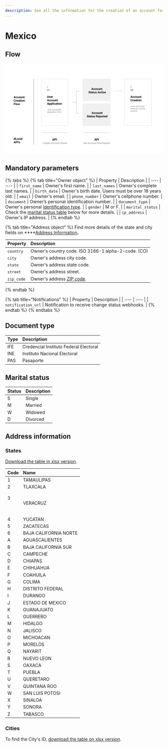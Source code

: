 ```yaml
---
description: See all the information for the creation of an account for Mexico.
---
```


# Mexico

## Flow

![Flow for creation of Mexican &#x200B;accounts.](../../../../.gitbook/assets/image%20%2831%29.png)

## Mandatory parameters

{% tabs %}
{% tab title="Owner object" %}
| Property | Description |
| :--- | :--- |
| `first_name` | Owner's first name.  |
| `last_names` | Owner's complete last names. |
| `birth_date` | Owner's birth date. Users must be over 18 years old.  |
| `email` | Owner's email. |
| `phone_number` | Owner's cellphone number.  |
| `document` | Owner’s personal identification number.  |
| `document_type` | Owner's personal [identification type](mexico.md#document-type). |
| `gender` | M or F. |
| `marital_status` | Check the [marital status table](mexico.md#marital-status) below for more details. |
| `ip_address` | Owner's IP address.  |
{% endtab %}

{% tab title="Address object" %}
Find more details of the state and city fields on ****[Address Information](mexico.md#address-information)**.**

| Property | **Description** |
| :--- | :--- |
| `country` | Owner's country code. ISO 3166-1 alpha-2-code. \(CO\) |
| `city` | Owner's address city code. |
| `state` | Owner's address state code. |
| `street` | Owner's address street. |
| `zip_code` | Owner's address [ZIP code](https://docs.google.com/spreadsheets/d/1EW7JI-B814GAdULTr4njyBUulDvTTQ5dM_M2kD5AAkw/edit?usp=sharing). |
{% endtab %}

{% tab title="Notifications" %}
| Property | Description |
| :--- | :--- |
| `notification_url` | Notification to receive change status webhooks. |
{% endtab %}
{% endtabs %}

## Document type

| Type | Description |
| :--- | :--- |
| IFE | Credencial Instituto Federal Electoral |
| INE | Instituto Nacional Electoral |
| PAS | Pasaporte |

## Marital status

| Status | Description |
| :--- | :--- |
| S | Single |
| M | Married |
| W | Widowed |
| D | Divorced |

## Address information

### **States** 

[Download the table in xlsx version](https://docs.google.com/spreadsheets/d/12DUNd4VFPfsszs5x4ZRyk3xJJVM-5dgJphhA437Uxkg/edit?usp=sharing).

<table>
  <thead>
    <tr>
      <th style="text-align:left">Code</th>
      <th style="text-align:left">Name</th>
    </tr>
  </thead>
  <tbody>
    <tr>
      <td style="text-align:left">1</td>
      <td style="text-align:left">TAMAULIPAS</td>
    </tr>
    <tr>
      <td style="text-align:left">2</td>
      <td style="text-align:left">TLAXCALA</td>
    </tr>
    <tr>
      <td style="text-align:left">
        <p>3</p>
        <p>
          <br />
        </p>
      </td>
      <td style="text-align:left">VERACRUZ</td>
    </tr>
    <tr>
      <td style="text-align:left">4</td>
      <td style="text-align:left">YUCATAN</td>
    </tr>
    <tr>
      <td style="text-align:left">5</td>
      <td style="text-align:left">ZACATECAS</td>
    </tr>
    <tr>
      <td style="text-align:left">6</td>
      <td style="text-align:left">BAJA CALIFORNIA NORTE</td>
    </tr>
    <tr>
      <td style="text-align:left">A</td>
      <td style="text-align:left">AGUASCALIENTES</td>
    </tr>
    <tr>
      <td style="text-align:left">B</td>
      <td style="text-align:left">BAJA CALIFORNIA SUR</td>
    </tr>
    <tr>
      <td style="text-align:left">C</td>
      <td style="text-align:left">CAMPECHE</td>
    </tr>
    <tr>
      <td style="text-align:left">D</td>
      <td style="text-align:left">CHIAPAS</td>
    </tr>
    <tr>
      <td style="text-align:left">E</td>
      <td style="text-align:left">CHIHUAHUA</td>
    </tr>
    <tr>
      <td style="text-align:left">F</td>
      <td style="text-align:left">COAHUILA</td>
    </tr>
    <tr>
      <td style="text-align:left">G</td>
      <td style="text-align:left">COLIMA</td>
    </tr>
    <tr>
      <td style="text-align:left">H</td>
      <td style="text-align:left">DISTRITO FEDERAL</td>
    </tr>
    <tr>
      <td style="text-align:left">I</td>
      <td style="text-align:left">DURANGO</td>
    </tr>
    <tr>
      <td style="text-align:left">J</td>
      <td style="text-align:left">ESTADO DE MEXICO</td>
    </tr>
    <tr>
      <td style="text-align:left">K</td>
      <td style="text-align:left">GUANAJUATO</td>
    </tr>
    <tr>
      <td style="text-align:left">L</td>
      <td style="text-align:left">GUERRERO</td>
    </tr>
    <tr>
      <td style="text-align:left">M</td>
      <td style="text-align:left">HIDALGO</td>
    </tr>
    <tr>
      <td style="text-align:left">N</td>
      <td style="text-align:left">JALISCO</td>
    </tr>
    <tr>
      <td style="text-align:left">O</td>
      <td style="text-align:left">MICHOACAN</td>
    </tr>
    <tr>
      <td style="text-align:left">P</td>
      <td style="text-align:left">MORELOS</td>
    </tr>
    <tr>
      <td style="text-align:left">Q</td>
      <td style="text-align:left">NAYARIT</td>
    </tr>
    <tr>
      <td style="text-align:left">R</td>
      <td style="text-align:left">NUEVO LEON</td>
    </tr>
    <tr>
      <td style="text-align:left">S</td>
      <td style="text-align:left">OAXACA</td>
    </tr>
    <tr>
      <td style="text-align:left">T</td>
      <td style="text-align:left">PUEBLA</td>
    </tr>
    <tr>
      <td style="text-align:left">U</td>
      <td style="text-align:left">QUERETARO</td>
    </tr>
    <tr>
      <td style="text-align:left">V</td>
      <td style="text-align:left">QUINTANA ROO</td>
    </tr>
    <tr>
      <td style="text-align:left">W</td>
      <td style="text-align:left">SAN LUIS POTOSI</td>
    </tr>
    <tr>
      <td style="text-align:left">X</td>
      <td style="text-align:left">SINALOA</td>
    </tr>
    <tr>
      <td style="text-align:left">Y</td>
      <td style="text-align:left">SONORA</td>
    </tr>
    <tr>
      <td style="text-align:left">Z</td>
      <td style="text-align:left">TABASCO</td>
    </tr>
  </tbody>
</table>

### **Cities**

To find the City's ID, [download the table on xlsx version](https://docs.google.com/spreadsheets/d/1jbmpSdACKWHGcytsmW14OnZGuULNweKRAW-weLINBc0/edit?usp=sharing). 

